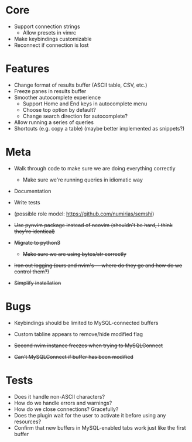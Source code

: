 # Core

  - Support connection strings
      - Allow presets in vimrc
  - Make keybindings customizable
  - Reconnect if connection is lost
  
# Features

  - Change format of results buffer (ASCII table, CSV, etc.)
  - Freeze panes in results buffer
  - Smoother autocomplete experience
      - Support Home and End keys in autocomplete menu
      - Choose top option by default?
      - Change search direction for autocomplete?
  - Allow running a series of queries
  - Shortcuts (e.g. copy a table) (maybe better implemented as snippets?)

# Meta

  - Walk through code to make sure we are doing everything correctly
      - Make sure we're running queries in idiomatic way
  - Documentation
  - Write tests
  - (possible role model: https://github.com/numirias/semshi)

  - ~~Use pynvim package instead of neovim (shouldn't be hard, I think
    they're identical)~~
  - ~~Migrate to python3~~
      - ~~Make sure we are using bytes/str correctly~~
  - ~~Iron out logging (ours and nvim's -- where do they go and how do we
    control them?)~~
  - ~~Simplify installation~~

# Bugs

  - Keybindings should be limited to MySQL-connected buffers
  - Custom tabline appears to remove/hide modified flag

  - ~~Second nvim instance freezes when trying to MySQLConnect~~
  - ~~Can't MySQLConnect if buffer has been modified~~

# Tests

  - Does it handle non-ASCII characters?
  - How do we handle errors and warnings?
  - How do we close connections? Gracefully?
  - Does the plugin wait for the user to activate it before using any
    resources?
  - Confirm that new buffers in MySQL-enabled tabs work just like the
    first buffer
